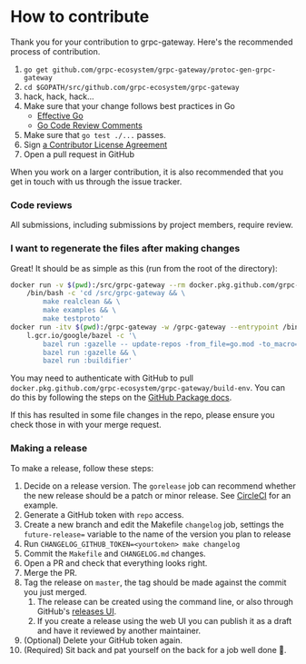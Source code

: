 # How to contribute

Thank you for your contribution to grpc-gateway.
Here's the recommended process of contribution.

1. `go get github.com/grpc-ecosystem/grpc-gateway/protoc-gen-grpc-gateway`
1. `cd $GOPATH/src/github.com/grpc-ecosystem/grpc-gateway`
1. hack, hack, hack...
1. Make sure that your change follows best practices in Go
   - [Effective Go](https://golang.org/doc/effective_go.html)
   - [Go Code Review Comments](https://golang.org/wiki/CodeReviewComments)
1. Make sure that `go test ./...` passes.
1. Sign [a Contributor License Agreement](https://cla.developers.google.com/clas)
1. Open a pull request in GitHub

When you work on a larger contribution, it is also recommended that you get in touch
with us through the issue tracker.

### Code reviews

All submissions, including submissions by project members, require review.

### I want to regenerate the files after making changes

Great! It should be as simple as this (run from the root of the directory):

```bash
docker run -v $(pwd):/src/grpc-gateway --rm docker.pkg.github.com/grpc-ecosystem/grpc-gateway/build-env:1.15 \
    /bin/bash -c 'cd /src/grpc-gateway && \
        make realclean && \
        make examples && \
        make testproto'
docker run -itv $(pwd):/grpc-gateway -w /grpc-gateway --entrypoint /bin/bash --rm \
    l.gcr.io/google/bazel -c '\
        bazel run :gazelle -- update-repos -from_file=go.mod -to_macro=repositories.bzl%go_repositories && \
        bazel run :gazelle && \
        bazel run :buildifier'
```

You may need to authenticate with GitHub to pull `docker.pkg.github.com/grpc-ecosystem/grpc-gateway/build-env`.
You can do this by following the steps on the [GitHub Package docs](https://help.github.com/en/packages/using-github-packages-with-your-projects-ecosystem/configuring-docker-for-use-with-github-packages#authenticating-to-github-packages).

If this has resulted in some file changes in the repo, please ensure you check those in with your merge request.

### Making a release

To make a release, follow these steps:

1. Decide on a release version. The `gorelease` job can
    recommend whether the new release should be a patch or minor release.
    See [CircleCI](https://app.circleci.com/pipelines/github/grpc-ecosystem/grpc-gateway/126/workflows/255a8a04-de9c-46a9-a66b-f107d2b39439/jobs/6428)
    for an example.
1. Generate a GitHub token with `repo` access.
1. Create a new branch and edit the Makefile `changelog` job, settings
    the `future-release=` variable to the name of the version you plan to release
1. Run `CHANGELOG_GITHUB_TOKEN=<yourtoken> make changelog`
1. Commit the `Makefile` and `CHANGELOG.md` changes.
1. Open a PR and check that everything looks right.
1. Merge the PR.
1. Tag the release on `master`, the tag should be made against the commit you just merged.
   1. The release can be created using the command line, or also through GitHub's [releases
      UI](https://github.com/grpc-ecosystem/grpc-gateway/releases/new).
   1. If you create a release using the web UI you can publish it as a draft and have it
      reviewed by another maintainer.
1. (Optional) Delete your GitHub token again.
1. (Required) Sit back and pat yourself on the back for a job well done :clap:.
